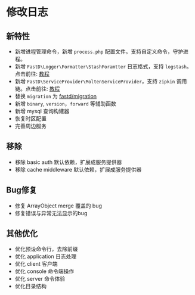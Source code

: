 # 修改日志

## 新特性

* 新增进程管理命令，新增 `process.php` 配置文件。支持自定义命令，守护进程。
* 新增 `FastD\Logger\Formatter\StashForamtter` 日志格式，支持 `logstash`。点击前往: [教程](http://blog.fastdlabs.com/2017-12-12/create-log)
* 新增 `FastD\ServiceProvider\MoltenServiceProvider`，支持 `zipkin` 调用链。点击前往: [教程](http://blog.fastdlabs.com/2017-12-12/create-zipkin)
* 替换 `migration` 为 [fastd/migration](https://github.com/JanHuang/migration)
* 新增 `binary`, `version`，`forward` 等辅助函数
* 新增 mysql 查询构建器
* 恢复时区配置
* 完善周边服务

## 移除

* 移除 basic auth 默认依赖，扩展成服务提供器
* 移除 cache middleware 默认依赖，扩展成服务提供器

## Bug修复

* 修复 ArrayObject merge 覆盖的 bug
* 修复错误与异常无法显示的bug

## 其他优化

* 优化预设命令行，去除前缀
* 优化 application 日志处理
* 优化 client 客户端
* 优化 console 命令端操作
* 优化 server 命令体验
* 优化目录结构
